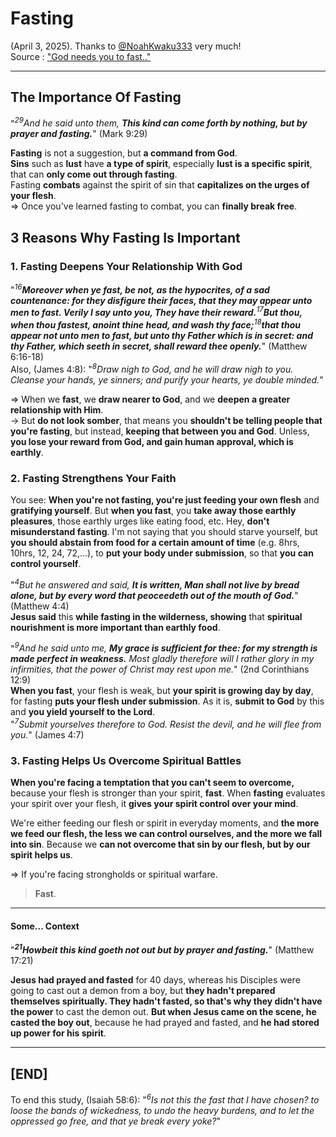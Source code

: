 # Fasting
(April 3, 2025). Thanks to [@NoahKwaku333](https://www.youtube.com/@NoahKwaku333) very much!<br>
Source : ["God needs you to fast.."](https://www.youtube.com/watch?v=4bkK1UJLrXg&t=176s)

---
## The Importance Of Fasting
"*<sup>29</sup>And he said unto them, **This kind can come forth by nothing, but by prayer and fasting.***" (Mark 9:29)

**Fasting** is not a suggestion, but **a command from God**.<br>
**Sins** such as **lust** have **a type of spirit**, especially **lust is a specific spirit**, that can **only come out through fasting**.<br>
Fasting **combats** against the spirit of sin that **capitalizes on the urges of your flesh**.<br>
&rArr; Once you've learned fasting to combat, you can **finally break free**.

## 3 Reasons Why Fasting Is Important
### 1. Fasting Deepens Your Relationship With God
"*<sup>16</sup>**Moreover when ye fast, be not, as the hypocrites, of a sad countenance: for they disfigure their faces, that they may appear unto men to fast. Verily I say unto you, They have their reward.**<sup>17</sup>**But thou, when thou fastest, anoint thine head, and wash thy face;**<sup>18</sup>**that thou appear not unto men to fast, but unto thy Father which is in secret: and thy Father, which seeth in secret, shall reward thee openly.***" (Matthew 6:16-18)<br>
Also, (James 4:8): "*<sup>8</sup>Draw nigh to God, and he will draw nigh to you. Cleanse your hands, ye sinners; and purify your hearts, ye double minded.*"

&rArr; When we **fast**, we **draw nearer to God**, and we **deepen a greater relationship with Him**.<br>
&rarr; But **do not look somber**, that means you **shouldn't be telling people that you're fasting**, but instead, **keeping that between you and God**. Unless, **you lose your reward from God, and gain human approval, which is earthly**.

### 2. Fasting Strengthens Your Faith

You see: **When you're not fasting, you're just feeding your own flesh** and **gratifying yourself**. But **when you fast**, you **take away those earthly pleasures**, those earthly urges like eating food, etc. Hey, **don't misunderstand fasting**. I'm not saying that you should starve yourself, but **you should abstain from food for a certain amount of time** (e.g. 8hrs, 10hrs, 12, 24, 72,...), to **put your body under submission**, so that **you can control yourself**.

"*<sup>4</sup>But he answered and said, **It is written, Man shall not live by bread alone, but by every word that peoceedeth out of the mouth of God.***" (Matthew 4:4)<br>
**Jesus said** this **while fasting in the wilderness, showing** that **spiritual nourishment is more important than earthly food**.

"*<sup>9</sup>And he said unto me, **My grace is sufficient for thee: for my strength is made perfect in weakness.** Most gladly therefore will I rather glory in my infirmities, that the power of Christ may rest upon me.*" (2nd Corinthians 12:9)<br>
**When you fast**, your flesh is weak, but **your spirit is growing day by day**, for fasting **puts your flesh under submission**. As it is, **submit to God** by this and **you yield yourself to the Lord**.<br>
"*<sup>7</sup>Submit yourselves therefore to God. Resist the devil, and he will flee from you.*" (James 4:7)

### 3. Fasting Helps Us Overcome Spiritual Battles

**When you're facing a temptation that you can't seem to overcome,** because your flesh is stronger than your spirit, **fast**. When **fasting** evaluates your spirit over your flesh, it **gives your spirit control over your mind**.

We're either feeding our flesh or spirit in everyday moments, and **the more we feed our flesh, the less we can control ourselves, and the more we fall into sin**. Because we **can not overcome that sin by our flesh, but by our spirit helps us**.

&rArr; If you're facing strongholds or spiritual warfare.
> **Fast**.

---
#### Some... Context
"***<sup>21</sup>Howbeit this kind goeth not out but by prayer and fasting.***" (Matthew 17:21)

**Jesus had prayed and fasted** for 40 days, whereas his Disciples were going to cast out a demon from a boy, but **they hadn't prepared themselves spiritually. They hadn't fasted, so that's why they didn't have the power** to cast the demon out. **But when Jesus came on the scene, he casted the boy out**, because he had prayed and fasted, and **he had stored up power for his spirit**.

---
## [END]
To end this study, (Isaiah 58:6): "*<sup>6</sup>Is not this the fast that I have chosen? to loose the bands of wickedness, to undo the heavy burdens, and to let the oppressed go free, and that ye break every yoke?*"

